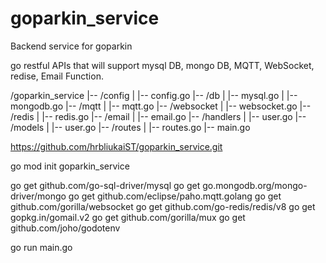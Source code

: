 # goparkin_service

Backend service for goparkin

go restful APIs that will support mysql DB, mongo DB, MQTT, WebSocket, redise, Email Function.

/goparkin_service
|-- /config
| |-- config.go
|-- /db
| |-- mysql.go
| |-- mongodb.go
|-- /mqtt
| |-- mqtt.go
|-- /websocket
| |-- websocket.go
|-- /redis
| |-- redis.go
|-- /email
| |-- email.go
|-- /handlers
| |-- user.go
|-- /models
| |-- user.go
|-- /routes
| |-- routes.go
|-- main.go

https://github.com/hrbliukaiST/goparkin_service.git

go mod init goparkin_service

go get github.com/go-sql-driver/mysql
go get go.mongodb.org/mongo-driver/mongo
go get github.com/eclipse/paho.mqtt.golang
go get github.com/gorilla/websocket
go get github.com/go-redis/redis/v8
go get gopkg.in/gomail.v2
go get github.com/gorilla/mux
go get github.com/joho/godotenv

go run main.go
